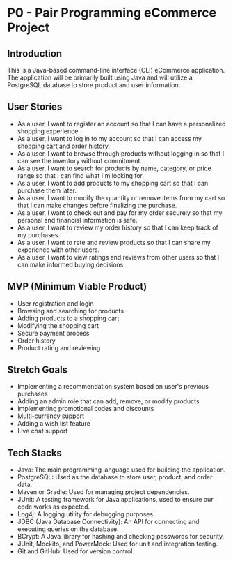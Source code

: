 # P0 - Pair Programming eCommerce Project

## Introduction

This is a Java-based command-line interface (CLI) eCommerce application. The application will be primarily built using Java and will utilize a PostgreSQL database to store product and user information.

## User Stories

- As a user, I want to register an account so that I can have a personalized shopping experience.
- As a user, I want to log in to my account so that I can access my shopping cart and order history.
- As a user, I want to browse through products without logging in so that I can see the inventory without commitment.
- As a user, I want to search for products by name, category, or price range so that I can find what I'm looking for.
- As a user, I want to add products to my shopping cart so that I can purchase them later.
- As a user, I want to modify the quantity or remove items from my cart so that I can make changes before finalizing the purchase.
- As a user, I want to check out and pay for my order securely so that my personal and financial information is safe.
- As a user, I want to review my order history so that I can keep track of my purchases.
- As a user, I want to rate and review products so that I can share my experience with other users.
- As a user, I want to view ratings and reviews from other users so that I can make informed buying decisions.

## MVP (Minimum Viable Product)

- User registration and login
- Browsing and searching for products
- Adding products to a shopping cart
- Modifying the shopping cart
- Secure payment process
- Order history
- Product rating and reviewing

## Stretch Goals

- Implementing a recommendation system based on user's previous purchases
- Adding an admin role that can add, remove, or modify products
- Implementing promotional codes and discounts
- Multi-currency support
- Adding a wish list feature
- Live chat support

## Tech Stacks

- Java: The main programming language used for building the application.
- PostgreSQL: Used as the database to store user, product, and order data.
- Maven or Gradle: Used for managing project dependencies.
- JUnit: A testing framework for Java applications, used to ensure our code works as expected.
- Log4j: A logging utility for debugging purposes.
- JDBC (Java Database Connectivity): An API for connecting and executing queries on the database.
- BCrypt: A Java library for hashing and checking passwords for security.
- JUnit, Mockito, and PowerMock: Used for unit and integration testing.
- Git and GitHub: Used for version control.
